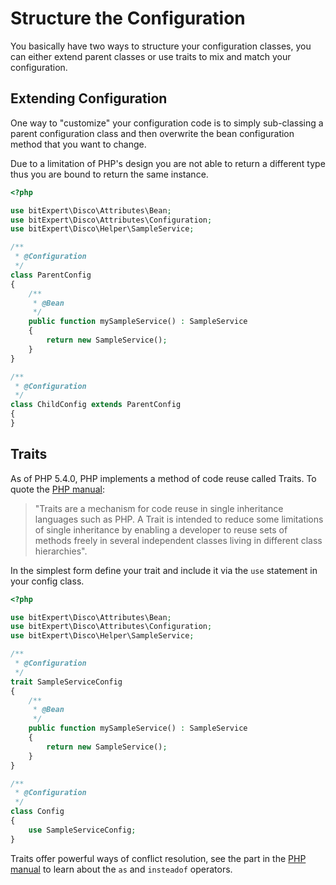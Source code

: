 # Structure the Configuration

You basically have two ways to structure your configuration classes, you
can either extend parent classes or use traits to mix and match your
configuration.

## Extending Configuration

One way to "customize" your configuration code is to simply sub-classing
a parent configuration class and then overwrite the bean configuration
method that you want to change.

Due to a limitation of PHP's design you are not able to return a different
type thus you are bound to return the same instance.

```php
<?php

use bitExpert\Disco\Attributes\Bean;
use bitExpert\Disco\Attributes\Configuration;
use bitExpert\Disco\Helper\SampleService;

/**
 * @Configuration
 */
class ParentConfig
{
    /**
     * @Bean
     */
    public function mySampleService() : SampleService
    {
        return new SampleService();
    }
}

/**
 * @Configuration
 */
class ChildConfig extends ParentConfig
{
}
```
## Traits

As of PHP 5.4.0, PHP implements a method of code reuse called Traits. To
quote the [PHP manual](http://php.net/manual/en/language.oop5.traits.php):

> "Traits are a mechanism for code reuse in single inheritance languages
such as PHP. A Trait is intended to reduce some limitations of single
inheritance by enabling a developer to reuse sets of methods freely in
several independent classes living in different class hierarchies".

In the simplest form define your trait and include it via the `use`
statement in your config class.

```php
<?php

use bitExpert\Disco\Attributes\Bean;
use bitExpert\Disco\Attributes\Configuration;
use bitExpert\Disco\Helper\SampleService;

/**
 * @Configuration
 */
trait SampleServiceConfig
{
    /**
     * @Bean
     */
    public function mySampleService() : SampleService
    {
        return new SampleService();
    }
}

/**
 * @Configuration
 */
class Config
{
    use SampleServiceConfig;
}
```

Traits offer powerful ways of conflict resolution, see the part in the
[PHP manual](http://php.net/manual/en/language.oop5.traits.php#language.oop5.traits.conflict) to learn about the `as` and `insteadof` operators.
